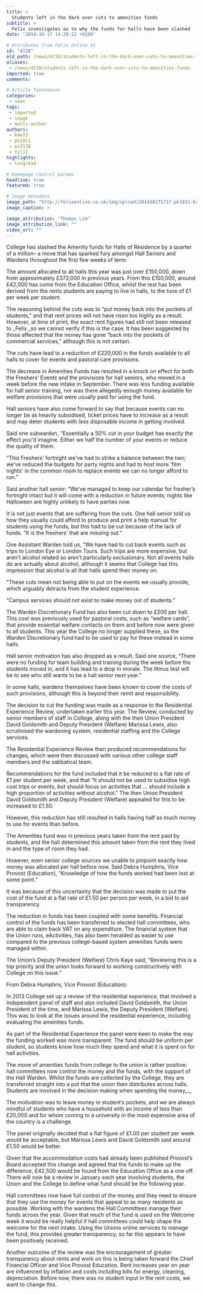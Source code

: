 ```yaml
---
title: >
  Students left in the dark over cuts to amenities funds
subtitle: >
  Felix investigates as to why the funds for halls have been slashed
date: "2014-10-17 14:28:12 +0100"

# Attributes from Felix Online V1
id: "4728"
old_path: /news/4728/students-left-in-the-dark-over-cuts-to-amenities-funds
aliases:
 - /news/4728/students-left-in-the-dark-over-cuts-to-amenities-funds
imported: true
comments:

# Article Taxonomies
categories:
 - news
tags:
 - imported
 - image
 - multi-author
authors:
 - kmw13
 - pk1811
 - ps3110
 - txl11
highlights:
 - longread

# Homepage control params
headline: true
featured: true

# Image metadata
image_path: "http://felixonline.co.uk/img/upload/201410171717-pk1811-halls_by_tlim.jpg"
image_caption: >

image_attribution: "Thomas Lim"
image_attribution_link: ""
video_url: ""
---
```


College has slashed the Amenity funds for Halls of Residence by a quarter of a million– a move that has sparked fury amongst Hall Seniors and Wardens throughout the first few weeks of term.

The amount allocated to all halls this year was just over £150,000, down from approximately £373,000 in previous years. From this £150,000, around £42,000 has come from the Education Office, whilst the rest has been derived from the rents students are paying to live in halls, to the tune of £1 per week per student.

The reasoning behind the cuts was to “put money back into the pockets of students,” and that rent prices will not have risen too highly as a result. However, at time of print, the exact rent figures had still not been released to _Felix _so we cannot verify if this is the case. It has been suggested by those affected that the money has gone “back into the pockets of commercial services,” although this is not certain.

The cuts have lead to a reduction of £220,000 in the funds available to all halls to cover for events and pastoral care provisions.

The decrease in Amenities Funds has resulted in a knock on effect for both the Freshers’ Events and the provisions for hall seniors, who moved in a week before the new intake in September. There was less funding available for hall senior training, nor was there allegedly enough money available for welfare provisions that were usually paid for using the fund.

Hall seniors have also come forward to say that because events can no longer be as heavily subsidised, ticket prices have to increase as a result and may deter students with less disposable income in getting involved.

Said one subwarden, “Essentially a 50% cut in your budget has exactly the effect you'd imagine. Either we half the number of your events or reduce the quality of them.

“This Freshers’ fortnight we've had to strike a balance between the two; we’ve reduced the budgets for party nights and had to host more 'film nights' in the common room to replace events we can no longer afford to run.”

Said another hall senior: “We've managed to keep our calendar for fresher’s fortnight intact but it will come with a reduction in future events; nights like Halloween are highly unlikely to have parties now.

It is not just events that are suffering from the cuts. One hall senior told us how they usually could afford to produce and print a help manual for students using the funds, but this had to be cut because of the lack of funds. “It is the freshers’ that are missing out.”

One Assistant Warden told us, “We have had to cut back events such as trips to London Eye or London Tours. Such trips are more expensive, but aren’t alcohol related so aren’t particularly exclusionary. Not all events halls do are actually about alcohol, although it seems that College has this impression that alcohol is all that halls spend their money on.

“These cuts mean not being able to put on the events we usually provide, which arguably detracts from the student experience.

“Campus services should not exist to make money out of students.”

The Warden Discretionary Fund has also been cut down to £200 per hall. This cost was previously used for pastoral costs, such as “welfare cards”, that provide essential welfare contacts on them and before now were given to all students. This year the College no longer supplied these, so the Warden Discretionary fund had to be used to pay for these instead in some halls.

Hall senior motivation has also dropped as a result. Said one source, “There were no funding for team building and training during the week before the students moved in, and it has lead to a drop in morale. The litmus test will be to see who still wants to be a hall senior next year.”

In some halls, wardens themselves have been known to cover the costs of such provisions, although this is beyond their remit and responsibility.

The decision to cut the funding was made as a response to the Residential Experience Review, undertaken earlier this year. The Review, conducted by senior members of staff in College, along with the then Union President David Goldsmith and Deputy President (Welfare) Marissa Lewis, also scrutinised the wardening system, residential staffing and the College services.

The Residential Experience Review then produced recommendations for changes, which were then discussed with various other college staff members and the sabbatical team.

Recommendations for the fund included that it be reduced to a flat rate of £1 per student per week, and that “It should not be used to subsidise high cost trips or events, but should focus on activities that … should include a high proportion of activities without alcohol.” The then Union President David Goldsmith and Deputy President (Welfare) appealed for this to be increased to £1.50.

However, this reduction has still resulted in halls having half as much money to use for events than before.

The Amenities fund was in previous years taken from the rent paid by students, and the hall determined this amount taken from the rent they lived in and the type of room they had.

However, even senior college sources we unable to pinpoint exactly how money was allocated per hall before now. Said Debra Humphris, Vice Provost (Education), “Knowledge of how the funds worked had been lost at some point.”

It was because of this uncertainty that the decision was made to put the cost of the fund at a flat rate of £1.50 per person per week, in a bid to aid transparency.

The reduction in funds has been coupled with some benefits. Financial control of the funds has been transferred to elected hall committees, who are able to claim back VAT on any expenditure. The financial system that the Union runs, eActivities, has also been heralded as easier to use compared to the previous college-based system amenities funds were managed within.

The Union’s Deputy President (Welfare) Chris Kaye said, “Reviewing this is a top priority and the union looks forward to working constructively with College on this issue.”

From Debra Humphris, Vice Provost (Education):

In 2013 College set up a review of the residential experience, that involved a Independent panel of staff and also included David Goldsmith, the Union President of the time, and Marissa Lewis, the Deputy President (Welfare). This was to look at the issues around the residential experience, including evaluating the amenities funds.

As part of the Residential Experience the panel were keen to make the way the funding worked was more transparent. The fund should be uniform per student, so students know how much they spend and what it is spent on for hall activities.

The move of amenities funds from college to the union is rather positive: hall committees now control the money and the funds, with the support of the Hall Warden. Whilst the funds are collected by the College, they are transferred straight into a pot that the union then distributes across halls. Students are involved in the decision making when spending the money_._

The motivation was to leave money in student’s pockets, and we are always mindful of students who have a household with an income of less than £20,000 and for whom coming to a university in the most expensive area of the country is a challenge.

The panel originally decided that a flat figure of £1.00 per student per week would be acceptable, but Marissa Lewis and David Goldsmith said around £1.50 would be better.

Given that the accommodation costs had already been published Provost’s Board accepted this change and agreed that the funds to make up the difference, £42,500 would be found from the Education Office as a one off. There will now be a review in January each year involving students, the Union and the College to define what fund should be the following year.

Hall committees now have full control of the money and they need to ensure that they use the money for events that appeal to as many residents as possible. Working with the wardens the Hall Committees manage their funds across the year. Given that much of the fund is used on the Welcome week it would be really helpful if hall committees could help shape the welcome for the next intake. Using the Unions online services to manage the fund, this provides greater transparency, so far this appears to have been positively received.

Another outcome of the review was the encouragement of greater transparency about rents and work on this is being taken forward the Chief Financial Officer and Vice Provost Education. Rent increases year on year are influenced by inflation and costs including bills for energy, cleaning, depreciation. Before now, there was no student input in the rent costs, we want to change this.
